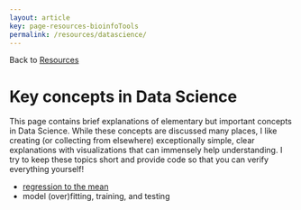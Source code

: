 ```yaml
---
layout: article
key: page-resources-bioinfoTools
permalink: /resources/datascience/
---
```


Back to [Resources](/resources/)

# Key concepts in Data Science

This page contains brief explanations of elementary but important concepts in Data Science. While these concepts are discussed many places, I like creating (or collecting from elsewhere) exceptionally simple, clear explanations with visualizations that can immensely help understanding. I try to keep these topics short and provide code so that you can verify everything yourself!


- [regression to the mean](/resources/datascience/regressionToMean/)
- model (over)fitting, training, and testing


